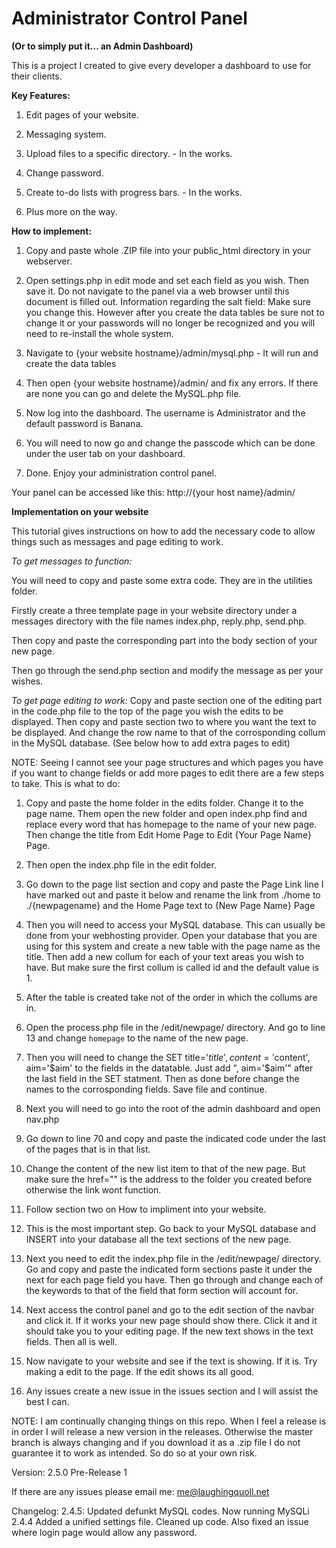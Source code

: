 <h1>Administrator Control Panel </h1> <b>(Or to simply put it... an Admin Dashboard) </b>
<p>This is a project I created to give every developer a dashboard to use for their clients. <p>

<b>Key Features: </b>

1. Edit pages of your website.

2. Messaging system. 

3. Upload files to a specific directory. - In the works.

4. Change password.

5. Create to-do lists with progress bars. - In the works.

6. Plus more on the way.

<b>How to implement:</b>

1.	Copy and paste whole .ZIP file into your public_html directory in your webserver.

2.	Open settings.php in edit mode and set each field as you wish. Then save it. Do not navigate to the panel via a web browser until this document is filled out. 
Information regarding the salt field: 
Make sure you change this. However after you create the data tables be sure not to change it or your passwords will no longer be recognized and you will need to re-install the whole system.

3.	Navigate to {your website hostname}/admin/mysql.php - It will run and create the data tables

4.	Then open {your website hostname}/admin/ and fix any errors. If there are none you can go and delete the MySQL.php file.

5.  Now log into the dashboard. The username is Administrator and the default password is Banana.

6.  You will need to now go and change the passcode which can be done under the user tab on your dashboard.

7.	Done. Enjoy your administration control panel.

Your panel can be accessed like this: http://{your host name}/admin/

<b>Implementation on your website</b>
<p>This tutorial gives instructions on how to add the necessary code to allow things such as messages and page editing to work.<p>

<i>To get messages to function:</i>

You will need to copy and paste some extra code. They are in the utilities folder.

Firstly create a three template page in your website directory under a messages directory with the file names index.php, reply.php, send.php. 

Then copy and paste the corresponding part into the body section of your new page.

Then go through the send.php section and modify the message as per your wishes.

<i>To get page editing to work:</i>
Copy and paste section one of the editing part in the code.php file to the top of the page you wish the edits to be displayed.
Then copy and paste section two to where you want the text to be displayed. And change the row name to that of the corrosponding collum in the MySQL database. (See below how to add extra pages to edit)

NOTE: Seeing I cannot see your page structures and which pages you have if you want to change fields or add more pages to edit there are a few steps to take. This is what to do:

1. Copy and paste the home folder in the edits folder. Change it to the page name. Them open the new folder and open index.php find and replace every word that has homepage to the name of your new page. Then change the title from Edit Home Page to Edit {Your Page Name} Page.

2. Then open the index.php file in the edit folder. 

3. Go down to the page list section and copy and paste the Page Link line I have marked out and paste it below and rename the link from ./home to ./{newpagename} and the Home Page text to {New Page Name} Page 

4. Then you will need to access your MySQL database. This can usually be done from your webhosting provider. Open your database that you are using for this system and create a new table with the page name as the title. Then add a new collum for each of your text areas you wish to have. But make sure the first collum is called id and the default value is 1.

5. After the table is created take not of the order in which the collums are in.

6. Open the process.php file in the /edit/newpage/ directory. And go to line 13 and change `homepage` to the name of the new page. 

7. Then you will need to change the SET title='$title', content='$content', aim='$aim' to the fields in the datatable. Just add ", aim='$aim'" after the last field in the SET statment. Then as done before change the names to the corrosponding fields. Save file and continue.

8. Next you will need to go into the root of the admin dashboard and open nav.php

9. Go down to line 70 and copy and paste the indicated code under the last of the pages that is in that list.

10. Change the content of the new list item to that of the new page. But make sure the href="" is the address to the folder you created before otherwise the link wont function.

11. Follow section two on How to impliment into your website. 

12. This is the most important step. Go back to your MySQL database and INSERT into your database all the text sections of the new page. 

13. Next you need to edit the index.php file in the /edit/newpage/ directory. Go and copy and paste the indicated form sections paste it under the next for each page field you have. Then go through and change each of the keywords to that of the field that form section will account for.

14. Next access the control panel and go to the edit section of the navbar and click it. If it works your new page should show there. Click it and it should take you to your editing page. If the new text shows in the text fields. Then all is well. 
15. Now navigate to your website and see if the text is showing. If it is. Try making a edit to the page. If the edit shows its all good.

16. Any issues create a new issue in the issues section and I will assist the best I can. 

NOTE: I am continually changing things on this repo. When I feel a release is in order I will release a new version in the releases. Otherwise the master branch is always changing and if you download it as a .zip file I do not guarantee it to work as intended. So do so at your own risk.   

Version: 2.5.0 Pre-Release 1

If there are any issues please email me: me@laughingquoll.net

Changelog:
2.4.5:
Updated defunkt MySQL codes. Now running MySQLi
2.4.4
Added a unified settings file. Cleaned up code.
Also fixed an issue where login page would allow any password.	

